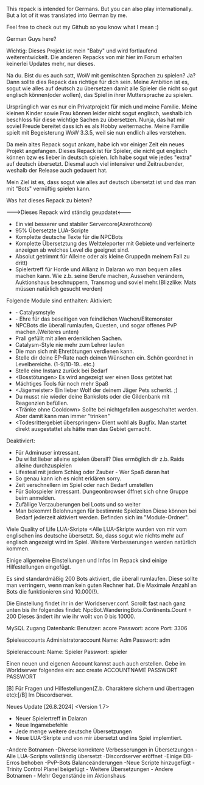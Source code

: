This repack is intended for Germans. But you can also play internationally. But a lot of it was translated into German by me.

Feel free to check out my Github so you know what I mean :)

German Guys here?


Wichtig: Dieses Projekt ist mein "Baby" und wird fortlaufend weiterentwickelt. Die anderen Repacks von mir hier im Forum erhalten keinerlei Updates mehr, nur dieses.

Na du. 
Bist du es auch satt, WoW mit gemischten Sprachen zu spielen?
Ja? Dann sollte dies Repack das richtige für dich sein. Meine Ambition ist es,
sogut wie alles auf deutsch zu übersetzen damit alle Spieler die nicht so gut
englisch können(oder wollen), das Spiel in ihrer Muttersprache zu spielen. 

Ursprünglich war es nur ein Privatprojekt für mich und meine Familie.
Meine kleinen Kinder sowie Frau können leider nicht sogut englisch, weshalb 
ich beschloss für diese wichtige Sachen zu übersetzen. Nunja, das hat mir
soviel Freude bereitet dass ich es als Hobby weitermache. Meine Familie
spielt mit Begeisterung WoW 3.3.5, weil sie nun endlich alles verstehen.

Da mein altes Repack sogut ankam, habe ich vor einiger Zeit ein neues Projekt angefangen. Dieses Repack ist für Spieler, die nicht gut englisch können bzw es lieber in deutsch spielen. Ich habe sogut wie jedes "extra" auf deutsch übersetzt. Diesmal auch viel intensiver und Zeitraubender, weshalb der Release auch gedauert hat.

Mein Ziel ist es, dass sogut wie alles auf deutsch übersetzt ist und das man mit "Bots" vernüftig spielen kann.


Was hat dieses Repack zu bieten?

--->Dieses Repack wird ständig geupdatet<---

- Ein viel besserer und stabiler Servercore(Azerothcore)
- 95% Übersetzte LUA-Scripte
- Komplette deutsche Texte für die NPCBots
- Komplette Übersetztung des Weltteleporter mit Gebiete und verfeinerte anzeigen ab welches Level die geeignet sind.
- Absolut getrimmt für Alleine oder als kleine Gruppe(In meinem Fall zu dritt)
- Spielertreff für Horde und Allianz in Dalaran wo man bequem alles machen kann. Wie z.b. seine Berufe machen, Aussehen verändern, Auktionshaus beschnuppern, Transmog und soviel mehr.(Blizzlike: Mats müssen natürlich gesucht werden)



Folgende Module sind enthalten:
Aktiviert:
- <Transmog> - Catalysmstyle
- <GainHonorGuard> - Ehre für das beseitigen von feindlichen Wachen/Elitemonster
- <NPCBots von Trickerer> NPCBots die überall rumlaufen, Questen, und sogar offenes PvP machen.(Weiteres unten)
- <Aktionshaus> Prall gefüllt mit allen erdenklichen Sachen.
- <Automatisches lernen von Zauber bei Levelups> Catalysm-Style nie mehr zum Lehrer laufen
- <PvP Titel> Die man sich mit Ehretötungen verdienen kann.
- <Dynamische EP> Stelle dir deine EP-Rate nach deinen Wünschen ein. Schön geordnet in Levelbereiche. (1-9/10-19.. etc.)
- <Instanz-Reset> Stelle eine Instanz zurück bei Bedarf
- <Bosstötungen> Es wird angezeigt wer einen Boss getötet hat
- <LuaEngine> Mächtiges Tools für noch mehr Spaß
- <Jägemeister> Ein lieber Wolf der deinem Jäger Pets schenkt. ;)
- <Reagenzienbank> Du musst nie wieder deine Bankslots oder die Gildenbank mit Reagenzien befüllen.
- <Tränke ohne Cooldown> Sollte bei nichtgefallen ausgeschaltet werden. Aber damit kann man immer "trinken"
- <Todesrittergebiet überspringen> Dient wohl als Bugfix. Man startet direkt ausgestattet als hätte man das Gebiet gemacht.

Deaktiviert:
- <AutoRevive> Für Adminuser intressant.
- <AutoBalance> Du willst lieber alleine spielen überall? Dies ermöglich dir z.b. Raids alleine durchzuspielen
- <Leech> Lifesteal mit jedem Schlag oder Zauber - Wer Spaß daran hat
- <RDF-Expansion> So genau kann ich es nicht erklären sorry.
- <Time is Time> Zeit verschnellern im Spiel oder nach Bedarf umstellen
- <SoloLfg> Für Solospieler intressant. Dungeonbrowser öffnet sich ohne Gruppe beim anmelden.
- <Statbooster> Zufällige Verzauberungen bei Loots und so weiter
- <Spielzeitbelohnungen> Man bekommt Belohnungen für bestimmte Spielzeiten
Diese können bei Bedarf jederzeit aktiviert werden.
Befinden sich im "Module-Ordner".


Viele Quality of Life LUA-Skripte
<Alle LUA-Skripte wurden von mir vom englischen ins deutsche übersetzt. 
So, dass sogut wie nichts mehr auf englisch angezeigt wird im Spiel. Weitere Verbesserungen werden natürlich kommen.


Einige allgemeine Einstellungen und Infos
Im Repack sind einige Hilfestellungen eingefügt.


Es sind standardmäßig 200 Bots aktiviert, die überall rumlaufen.
Diese sollte man verringern, wenn man kein guten Rechner hat.
Die Maximale Anzahl an Bots die funktionieren sind 10.000(!).

Die Einstellung findet ihr in der Worldserver.conf.
Scrollt fast nach ganz unten bis ihr folgendes findet:
NpcBot.WanderingBots.Continents.Count = 200
Dieses ändert ihr wie ihr wollt von 0 bis 10000.

MySQL Zugang
Datenbank:
Benutzer: acore
Passwort: acore
Port: 3306

Spieleaccounts
Administratoraccount
Name: Adm
Passwort: adm

Spieleraccount:
Name: Spieler
Passwort: spieler

Einen neuen und eigenen Account kannst auch auch erstellen. Gebe im Worldserver folgendes ein:
acc create ACCOUNTNAME PASSWORT PASSWORT

[B]
Für Fragen und Hilfestellungen(Z.b. Charaktere sichern und übertragen etc):[/B]
Im Discordserver.



Neues Update [26.8.2024]
<Version 1.7>
- Neuer Spielertreff in Dalaran
- Neue Ingamebefehle
- Jede menge weitere deutsche Übersetzungen
- Neue LUA-Skripte und von mir übersetzt und ins Spiel implemtiert.


<Update-Verlauf>
<Version 1.6>
    -Andere Botnamen
    -Diverse korrektere Verbesserungen in Übersetzungen
    -Alle LUA-Scripts vollständig übersetzt
    -Discordserver eröffnet
    -Einige DB-Erros behoben
    -PvP-Bots Balanceänderungen
    -Neue Scripte hinzugefügt
	-Trinity Control Planel beigefügt
<Version 1.5>
- Weitere Übersetzungen
- Andere Botnamen
- Mehr Gegenstände im Aktionshaus





